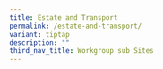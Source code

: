 ```yaml
---
title: Estate and Transport
permalink: /estate-and-transport/
variant: tiptap
description: ""
third_nav_title: Workgroup sub Sites
---
```

<p></p>